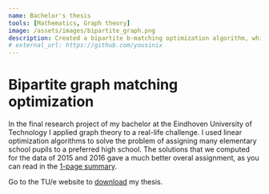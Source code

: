 ```yaml
---
name: Bachelor's thesis
tools: [Mathematics, Graph theory]
image: /assets/images/bipartite_graph.png
description: Created a bipartite b-matching optimization algorithm, which improves real-world pupil-school assignments in Amsterdam.
# external_url: https://github.com/yousinix
---
```


# Bipartite graph matching optimization

In the final research project of my bachelor at the Eindhoven University of Technology I applied graph theory to a real-life challenge. I used linear optimization algorithms to solve the problem of assigning many elementary school pupils to a preferred high school. The solutions that we computed for the data of 2015 and 2016 gave a much better overal assignment, as you can read in the [1-page summary](/assets/pdfs/SummaryBachelorFinalProject.pdf).

Go to the TU/e website to [download](https://research.tue.nl/en/studentTheses/weighted-bipartite-b-matching-for-amsterdam-high-schools-in-pract) my thesis.

